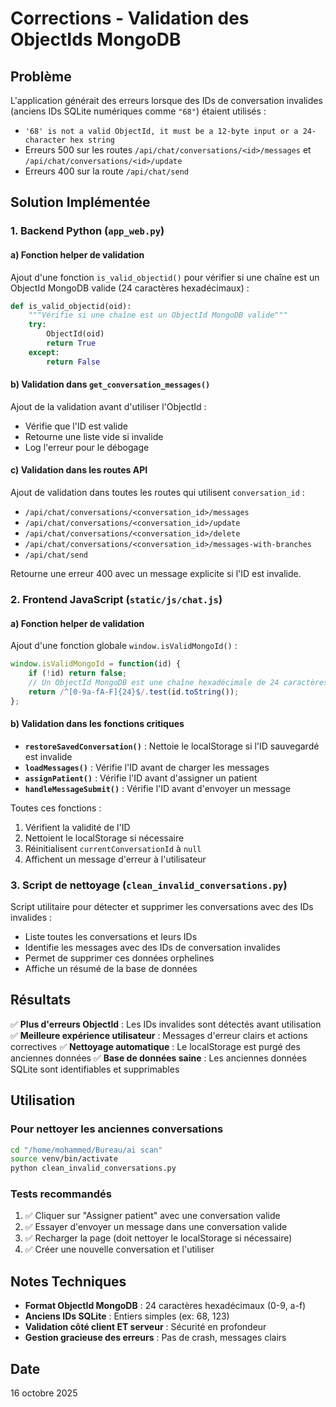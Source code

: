 # Corrections - Validation des ObjectIds MongoDB

## Problème
L'application générait des erreurs lorsque des IDs de conversation invalides (anciens IDs SQLite numériques comme `"68"`) étaient utilisés :
- `'68' is not a valid ObjectId, it must be a 12-byte input or a 24-character hex string`
- Erreurs 500 sur les routes `/api/chat/conversations/<id>/messages` et `/api/chat/conversations/<id>/update`
- Erreurs 400 sur la route `/api/chat/send`

## Solution Implémentée

### 1. Backend Python (`app_web.py`)

#### a) Fonction helper de validation
Ajout d'une fonction `is_valid_objectid()` pour vérifier si une chaîne est un ObjectId MongoDB valide (24 caractères hexadécimaux) :

```python
def is_valid_objectid(oid):
    """Vérifie si une chaîne est un ObjectId MongoDB valide"""
    try:
        ObjectId(oid)
        return True
    except:
        return False
```

#### b) Validation dans `get_conversation_messages()`
Ajout de la validation avant d'utiliser l'ObjectId :
- Vérifie que l'ID est valide
- Retourne une liste vide si invalide
- Log l'erreur pour le débogage

#### c) Validation dans les routes API
Ajout de validation dans toutes les routes qui utilisent `conversation_id` :
- `/api/chat/conversations/<conversation_id>/messages`
- `/api/chat/conversations/<conversation_id>/update`
- `/api/chat/conversations/<conversation_id>/delete`
- `/api/chat/conversations/<conversation_id>/messages-with-branches`
- `/api/chat/send`

Retourne une erreur 400 avec un message explicite si l'ID est invalide.

### 2. Frontend JavaScript (`static/js/chat.js`)

#### a) Fonction helper de validation
Ajout d'une fonction globale `window.isValidMongoId()` :

```javascript
window.isValidMongoId = function(id) {
    if (!id) return false;
    // Un ObjectId MongoDB est une chaîne hexadécimale de 24 caractères
    return /^[0-9a-fA-F]{24}$/.test(id.toString());
};
```

#### b) Validation dans les fonctions critiques
- **`restoreSavedConversation()`** : Nettoie le localStorage si l'ID sauvegardé est invalide
- **`loadMessages()`** : Vérifie l'ID avant de charger les messages
- **`assignPatient()`** : Vérifie l'ID avant d'assigner un patient
- **`handleMessageSubmit()`** : Vérifie l'ID avant d'envoyer un message

Toutes ces fonctions :
1. Vérifient la validité de l'ID
2. Nettoient le localStorage si nécessaire
3. Réinitialisent `currentConversationId` à `null`
4. Affichent un message d'erreur à l'utilisateur

### 3. Script de nettoyage (`clean_invalid_conversations.py`)

Script utilitaire pour détecter et supprimer les conversations avec des IDs invalides :
- Liste toutes les conversations et leurs IDs
- Identifie les messages avec des IDs de conversation invalides
- Permet de supprimer ces données orphelines
- Affiche un résumé de la base de données

## Résultats

✅ **Plus d'erreurs ObjectId** : Les IDs invalides sont détectés avant utilisation
✅ **Meilleure expérience utilisateur** : Messages d'erreur clairs et actions correctives
✅ **Nettoyage automatique** : Le localStorage est purgé des anciennes données
✅ **Base de données saine** : Les anciennes données SQLite sont identifiables et supprimables

## Utilisation

### Pour nettoyer les anciennes conversations
```bash
cd "/home/mohammed/Bureau/ai scan"
source venv/bin/activate
python clean_invalid_conversations.py
```

### Tests recommandés
1. ✅ Cliquer sur "Assigner patient" avec une conversation valide
2. ✅ Essayer d'envoyer un message dans une conversation valide
3. ✅ Recharger la page (doit nettoyer le localStorage si nécessaire)
4. ✅ Créer une nouvelle conversation et l'utiliser

## Notes Techniques

- **Format ObjectId MongoDB** : 24 caractères hexadécimaux (0-9, a-f)
- **Anciens IDs SQLite** : Entiers simples (ex: 68, 123)
- **Validation côté client ET serveur** : Sécurité en profondeur
- **Gestion gracieuse des erreurs** : Pas de crash, messages clairs

## Date
16 octobre 2025

